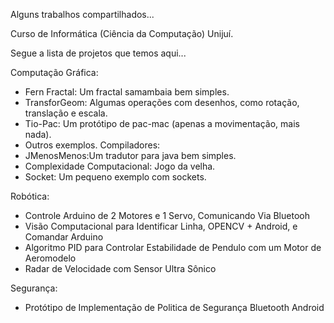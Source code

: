 Alguns trabalhos compartilhados...

Curso de Informática (Ciência da Computação) Unijuí.


Segue a lista de projetos que temos aqui...

Computação Gráfica:
  * Fern Fractal: Um fractal samambaia bem simples.
  * TransforGeom: Algumas operações com desenhos, como rotação, translação e escala.
  * Tio-Pac: Um protótipo de pac-mac (apenas a movimentação, mais nada).
  * Outros exemplos.
Compiladores:
  * JMenosMenos:Um tradutor para java bem simples.
  * Complexidade Computacional: Jogo da velha.
  * Socket: Um pequeno exemplo com sockets.

Robótica:
  * Controle Arduino de 2 Motores e 1 Servo, Comunicando Via Bluetooh
  * Visão Computacional para Identificar Linha, OPENCV + Android, e Comandar Arduino
  * Algoritmo PID para Controlar Estabilidade de Pendulo com um Motor de Aeromodelo
  * Radar de Velocidade com Sensor Ultra Sônico

Segurança:
  * Protótipo de Implementação de Politica de Segurança Bluetooth Android